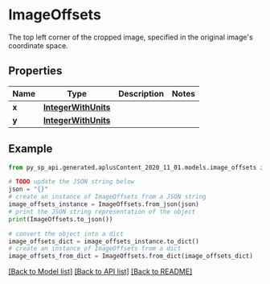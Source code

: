 # ImageOffsets

The top left corner of the cropped image, specified in the original image's coordinate space.

## Properties

Name | Type | Description | Notes
------------ | ------------- | ------------- | -------------
**x** | [**IntegerWithUnits**](IntegerWithUnits.md) |  | 
**y** | [**IntegerWithUnits**](IntegerWithUnits.md) |  | 

## Example

```python
from py_sp_api.generated.aplusContent_2020_11_01.models.image_offsets import ImageOffsets

# TODO update the JSON string below
json = "{}"
# create an instance of ImageOffsets from a JSON string
image_offsets_instance = ImageOffsets.from_json(json)
# print the JSON string representation of the object
print(ImageOffsets.to_json())

# convert the object into a dict
image_offsets_dict = image_offsets_instance.to_dict()
# create an instance of ImageOffsets from a dict
image_offsets_from_dict = ImageOffsets.from_dict(image_offsets_dict)
```
[[Back to Model list]](../README.md#documentation-for-models) [[Back to API list]](../README.md#documentation-for-api-endpoints) [[Back to README]](../README.md)


